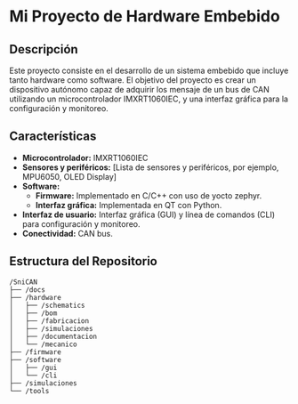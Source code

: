 # Mi Proyecto de Hardware Embebido

## Descripción

Este proyecto consiste en el desarrollo de un sistema embebido que incluye tanto hardware como software. El objetivo del proyecto es crear un dispositivo autónomo capaz de adquirir los mensaje de un bus de CAN utilizando un microcontrolador IMXRT1060IEC, 
y una interfaz gráfica para la configuración y monitoreo.

## Características

- **Microcontrolador:** IMXRT1060IEC
- **Sensores y periféricos:** [Lista de sensores y periféricos, por ejemplo, MPU6050, OLED Display]
- **Software:**
  - **Firmware:** Implementado en C/C++ con uso de yocto zephyr.
  - **Interfaz gráfica:** Implementada en QT con Python.
- **Interfaz de usuario:** Interfaz gráfica (GUI) y línea de comandos (CLI) para configuración y monitoreo.
- **Conectividad:** CAN bus.
  
## Estructura del Repositorio

```plaintext
/SniCAN
├── /docs
├── /hardware
│   ├── /schematics
│   ├── /bom
│   ├── /fabricacion
│   ├── /simulaciones
│   ├── /documentacion
│   └── /mecanico
├── /firmware
├── /software
│   ├── /gui
│   └── /cli
├── /simulaciones
└── /tools
